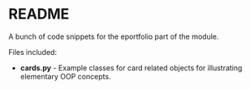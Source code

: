 # README

A bunch of code snippets for the eportfolio part of the module.

Files included:

* **cards.py** - Example classes for card related objects for illustrating elementary OOP concepts.
